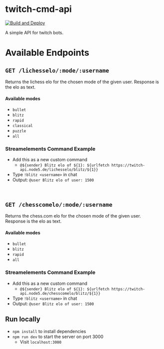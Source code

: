 # twitch-cmd-api

[![Build and Deploy](https://github.com/thieleju/twitch-cmd-api/actions/workflows/build-and-deploy.yml/badge.svg)](https://github.com/thieleju/twitch-cmd-api/actions/workflows/build-and-deploy.yml)


A simple API for twitch bots.

# Available Endpoints

## `GET /lichesselo/:mode/:username`

Returns the lichess elo for the chosen mode of the given user.
Response is the elo as text.

#### Available modes

- `bullet`
- `blitz`
- `rapid`
- `classical`
- `puzzle`
- `all`

### Streamelements Command Example

- Add this as a new custom command
  - `@${sender} Blitz elo of ${1}: ${urlfetch https://twitch-api.node5.de/lichesselo/blitz/${1}}`
- Type `!blitz <username>` in chat
- Output: `@user Blitz elo of user: 1500`

<br>

## `GET /chesscomelo/:mode/:username`

Returns the chess.com elo for the chosen mode of the given user.
Response is the elo as text.

#### Available modes

- `bullet`
- `blitz`
- `rapid`
- `all`

### Streamelements Command Example

- Add this as a new custom command
  - `@${sender} Blitz elo of ${1}: ${urlfetch https://twitch-api.node5.de/chesscomelo/blitz/${1}}`
- Type `!blitz <username>` in chat
- Output: `@user Blitz elo of user: 1500`

## Run locally

- `npm install` to install dependencies
- `npm run dev` to start the server on port 3000
  - Visit `localhost:3000`